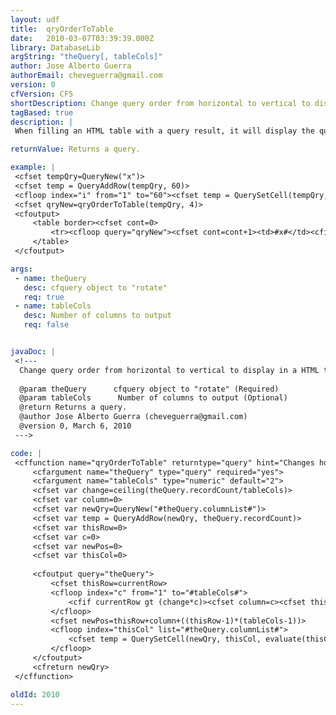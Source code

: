 ```yaml
---
layout: udf
title:  qryOrderToTable
date:   2010-03-07T03:39:39.000Z
library: DatabaseLib
argString: "theQuery[, tableCols]"
author: Jose Alberto Guerra
authorEmail: cheveguerra@gmail.com
version: 0
cfVersion: CF5
shortDescription: Change query order from horizontal to vertical to display in a HTML table
tagBased: true
description: |
 When filling an HTML table with a query result, it will display the query horizontally (cell, cell, next_row, cell cell ...), this UDF will change the order of the query to display vertically (row, row, row, next_column, row, row ...)

returnValue: Returns a query.

example: |
 <cfset tempQry=QueryNew("x")>
 <cfset temp = QueryAddRow(tempQry, 60)>
 <cfloop index="i" from="1" to="60"><cfset temp = QuerySetCell(tempQry, "x", i, i)></cfloop>
 <cfset qryNew=qryOrderToTable(tempQry, 4)>
 <cfoutput>
     <table border><cfset cont=0>
         <tr><cfloop query="qryNew"><cfset cont=cont+1><td>#x#</td><cfif cont eq 4></tr><tr><cfset cont=0></cfif></cfloop></tr>
     </table>
 </cfoutput>

args:
 - name: theQuery
   desc: cfquery object to "rotate"
   req: true
 - name: tableCols
   desc: Number of columns to output
   req: false


javaDoc: |
 <!---
  Change query order from horizontal to vertical to display in a HTML table
  
  @param theQuery      cfquery object to "rotate" (Required)
  @param tableCols      Number of columns to output (Optional)
  @return Returns a query. 
  @author Jose Alberto Guerra (cheveguerra@gmail.com) 
  @version 0, March 6, 2010 
 --->

code: |
 <cffunction name="qryOrderToTable" returntype="query" hint="Changes horizontal order to vertical in a query to display in a HTML table" output="no">
     <cfargument name="theQuery" type="query" required="yes">
     <cfargument name="tableCols" type="numeric" default="2">
     <cfset var change=ceiling(theQuery.recordCount/tableCols)>
     <cfset var column=0>
     <cfset var newQry=QueryNew("#theQuery.columnList#")>
     <cfset var temp = QueryAddRow(newQry, theQuery.recordCount)>
     <cfset var thisRow=0>
     <cfset var c=0>
     <cfset var newPos=0>
     <cfset var thisCol=0>
 
     <cfoutput query="theQuery">
         <cfset thisRow=currentRow>
         <cfloop index="c" from="1" to="#tableCols#">
             <cfif currentRow gt (change*c)><cfset column=c><cfset thisRow=currentRow-(change*c)></cfif>
         </cfloop>
         <cfset newPos=thisRow+column+((thisRow-1)*(tableCols-1))>
         <cfloop index="thisCol" list="#theQuery.columnList#">
             <cfset temp = QuerySetCell(newQry, thisCol, evaluate(thisCol), newPos)>
         </cfloop>
     </cfoutput>
     <cfreturn newQry>
 </cffunction>

oldId: 2010
---
```


